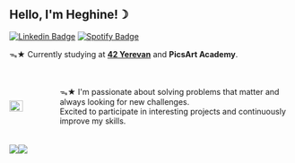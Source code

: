 ## **Hello, I'm Heghine!☽**<br>

[![Linkedin Badge](https://img.shields.io/badge/Linkedin-7289DA?&style=for-the-badge&logo=linkedin&logoColor=white)](https://www.linkedin.com/in/hheghine/)
[![Spotify Badge](https://img.shields.io/badge/Spotify-1ED760?&style=for-the-badge&logo=spotify&logoColor=white)](https://open.spotify.com/user/ng8enlnfgp2shk81a5zc6lhz7?si=7e83d5a6279148eb)

ᯓ★  Currently studying at [**42 Yerevan**](https://42yerevan.am/) and **PicsArt Academy**.<br>

<div style="display: flex; align-items: center;">
    <img src="https://github.com/hheghine/hheghine/assets/119530584/e5f5efa8-2fa8-45ca-921a-978ac3bda419" width="27%" />
    <span class="typing-text"><br><br>ᯓ★ I'm passionate about solving problems that matter and always looking for new challenges. <br>Excited to participate
      in interesting projects and continuously improve my skills.<br><br><br> </span>
</div>

<div style="display: flex; flex-direction: row;">
    <a href="https://github.com/anuraghazra/github-readme-stats">
        <img align="center" src="https://github-readme-stats.vercel.app/api/top-langs/?username=hheghine&layout=donut&hide=Makefile,Roff,Perl,TeX,GLSL,CMake,HTML,Batchfile,M4,Zig,Lua&size_weight=0.5&count_weight=0.5&theme=material-palenight" />
    </a>
    <img align="center" src="https://github-readme-streak-stats.herokuapp.com/?user=hheghine&theme=material-palenight&hide_border=false" />
</div>

